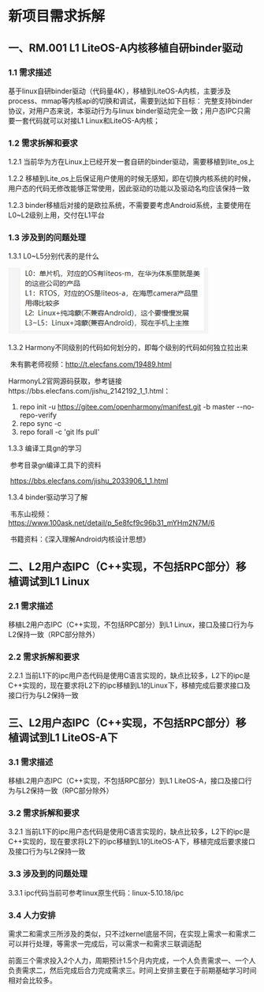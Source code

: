 # 新项目需求拆解

## 一、RM.001 L1 LiteOS-A内核移植自研binder驱动

### 1.1 需求描述

基于linux自研binder驱动（代码量4K），移植到LiteOS-A内核，主要涉及process、mmap等内核api的切换和调试，需要到达如下目标：
完整支持binder协议，对用户态来说，本驱动行为与linux binder驱动完全一致；用户态IPC只需要一套代码就可以对接L1 Linux和LiteOS-A内核；

### 1.2 需求拆解和要求

1.2.1 当前华为方在Linux上已经开发一套自研的binder驱动，需要移植到lite_os上

1.2.2 移植到Lite_os上后保证用户使用的时候无感知，即在切换内核系统的时候，用户态的代码无修改能够正常使用，因此驱动的功能以及驱动名均应该保持一致

1.2.3 binder移植后对接的是欧拉系统，不需要要考虑Android系统，主要使用在L0~L2级别上用，交付在L1平台

### 1.3 涉及到的问题处理

1.3.1 L0~L5分别代表的是什么

![image-20210910065041834](./img/L0~L5介绍.png)

1.3.2 Harmony不同级别的代码如何划分的，即每个级别的代码如何独立拉出来

​	朱有鹏老师视频：http://t.elecfans.com/19489.html

​	HarmonyL2官网源码获取，参考链接https://bbs.elecfans.com/jishu_2142192_1_1.html：

1. repo init -u https://gitee.com/openharmony/manifest.git -b master --no-repo-verify
2. repo sync -c
3. repo forall -c 'git lfs pull'

1.3.3 编译工具gn的学习

​	参考目录gn编译工具下的资料

​	https://bbs.elecfans.com/jishu_2033906_1_1.html

1.3.4 binder驱动学习了解

​	韦东山视频：https://www.100ask.net/detail/p_5e8fcf9c96b31_mYHm2N7M/6

​	书籍资料：《深入理解Android内核设计思想》

## 二、L2用户态IPC（C++实现，不包括RPC部分）移植调试到L1 Linux

### 2.1 需求描述

移植L2用户态IPC（C++实现，不包括RPC部分）到L1 Linux，接口及接口行为与L2保持一致（RPC部分除外）

### 2.2 需求拆解和要求

2.2.1 当前L1下的ipc用户态代码是使用C语言实现的，缺点比较多，L2下的ipc是C++实现的，现在要求将L2下的ipc移植到L1的Linux下，移植完成后要求接口及接口行为与L2保持一致

## 三、L2用户态IPC（C++实现，不包括RPC部分）移植调试到L1 LiteOS-A下

### 3.1 需求描述

移植L2用户态IPC（C++实现，不包括RPC部分）到L1 LiteOS-A，接口及接口行为与L2保持一致（RPC部分除外）

### 3.2 需求拆解和要求

3.2.1 当前L1下的ipc用户态代码是使用C语言实现的，缺点比较多，L2下的ipc是C++实现的，现在要求将L2下的ipc移植到L1的LiteOS-A下，移植完成后要求接口及接口行为与L2保持一致

### 3.3 涉及到的问题处理

3.3.1 ipc代码当前可参考linux原生代码：linux-5.10.18/ipc

### 3.4 人力安排

​	需求二和需求三所涉及的类似，只不过kernel底层不同，在实现上需求一和需求二可以并行处理，等需求一完成后，可以需求一和需求三联调适配

​	前面三个需求投入2个人力，周期预计1.5个月内完成，一个人负责需求一、一个人负责需求二，然后完成后合力完成需求三。时间上安排主要在于前期基础学习时间相对会比较多。





